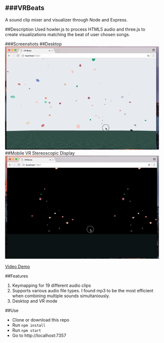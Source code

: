 ###VRBeats
--------------------------
A sound clip mixer and visualizer through Node and Express.

##Description
Used howler.js to process HTML5 audio and three.js to create visualizations matching the beat of user chosen songs.

###Screenshots
##Desktop
![Desktop](https://github.com/giocodes/vr-beats/blob/master/public/screenshots/vr-beats-desktop.gif "Desktop")
##Mobile VR Stereoscopic Display
![VR Mobile](https://github.com/giocodes/vr-beats/blob/master/public/screenshots/vr-beats-mobile.gif "VR Mobile")

[Video Demo](https://vimeo.com/190658086 "Video Demo")

##Features
1. Keymapping for 19 different audio clips
2. Supports various audio file types. I found mp3 to be the most efficient when combining multiple sounds simultaniously.
3. Desktop and VR mode

##Use
 - Clone or download this repo
 - Run `npm install`
 - Run `npm start`
 - Go to http://localhost:7357


